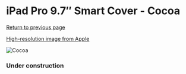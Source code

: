 # iPad Pro 9.7″ Smart Cover - Cocoa

[Return to previous page](/ipad_pro97)

[High-resolution image from Apple](https://store.storeimages.cdn-apple.com/8756/as-images.apple.com/is/MNNC2?wid=4500&hei=4500&fmt=png)

<div style="width: 384px"><img src="/everypreview/MNNC2.png" alt="Cocoa"></div>

### Under construction
